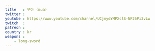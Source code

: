 ```yaml
---
title   : 무아 (mua)
twitter : 
youtube : https://www.youtube.com/channel/UCjnydYMPXclS-NF26Pi3vLw
twitch  : 
patreon : 
country : kr
weapons :
    - long-sword
---
```


